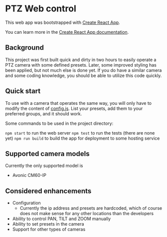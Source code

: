 # PTZ Web control

This web app was bootstrapped with [Create React App](https://github.com/facebook/create-react-app).

You can learn more in the [Create React App documentation](https://facebook.github.io/create-react-app/docs/getting-started).

## Background
This project was first built quick and dirty in two hours to easily operate a PTZ camera with some defined presets. Later, some improved styling has been applied, but not much else is done yet.
If you do have a similar camera and some coding knowledge, you should be able to utilize this code quickly.

## Quick start

To use with a camera that operates the same way, you will only have to modify the content of [config.js](./config.js). List your presets, add them to your preferred groups, and it should work.

Some commands to be used in the project directory:

`npm start` to run the web server
`npm test` to run the tests (there are none yet)
`npm run build` to build the app for deployment to some hosting service


## Supported camera models

Currently the only supported model is
- Avonic CM60-IP

## Considered enhancements
- Configuration
  - Currently the ip address and presets are hardcoded, which of course does not make sense for any other locations than the developers
- Ability to control PAN, TILT and ZOOM manually
- Ability to set presets in the camera
- Support for other types of cameras


